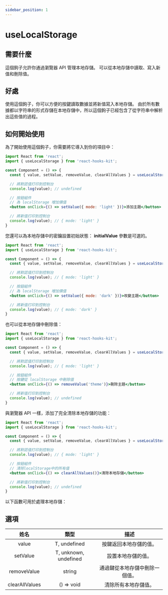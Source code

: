 ```yaml
---
sidebar_position: 1
---
```


# useLocalStorage

## 需要什麼

這個鉤子允許你通過瀏覽器 API 管理本地存儲。 可以從本地存儲中讀取、寫入新值和刪除值。

## 好處

使用這個鉤子，你可以方便的按鍵讀取數據並將新值寫入本地存儲。 由於所有數據都以字符串的形式存儲在本地存儲中，所以這個鉤子已經包含了從字符串中解析出這些值的過程。

## 如何開始使用

為了開始使用這個鉤子，你需要將它導入到你的項目中：

```jsx
import React from 'react';
import { useLocalStorage } from 'react-hooks-kit';

const Component = () => {
  const { value, setValue, removeValue, clearAllValues } = useLocalStorage({key: 'theme'});

  // 將默認值打印到控制台
  console.log(value); // undefined

  // 按鈕組件
  // 為 localStorage 增加價值
  <button onClick={() => setValue({ mode: 'light' })}>添加主題</button>

  // 將新值打印到控制台
  console.log(value); // { mode: 'light' }
}
```

您還可以為本地存儲中的密鑰設置初始狀態：
**initialValue** 參數是可選的。

```jsx
import React from 'react';
import { useLocalStorage } from 'react-hooks-kit';

const Component = () => {
  const { value, setValue, removeValue, clearAllValues } = useLocalStorage({key: 'theme', initialValue: { mode: 'light' }});

  // 將默認值打印到控制台
  console.log(value); // { mode: 'light' }

  // 按鈕組件
  // 為 localStorage 增加價值
  <button onClick={() => setValue({ mode: 'dark' })}>改變主題</button>

  // 將新值打印到控制台
  console.log(value); // { mode: 'dark' }
}
```

也可以從本地存儲中刪除值：

```jsx
import React from 'react';
import { useLocalStorage } from 'react-hooks-kit';

const Component = () => {
  const { value, setValue, removeValue, clearAllValues } = useLocalStorage({key: 'theme', initialValue: { mode: 'light' }});

  // 將默認值打印到控制台
  console.log(value); // { mode: 'light' }

  // 按鈕組件
  // 按鍵從 localStorage 中刪除值
  <button onClick={() => removeValue('theme')}>刪除主題</button>

  // 將新值打印到控制台
  console.log(value); // undefined
}
```

與瀏覽器 API 一樣，添加了完全清除本地存儲的功能：

```jsx
import React from 'react';
import { useLocalStorage } from 'react-hooks-kit';

const Component = () => {
  const { value, setValue, removeValue, clearAllValues } = useLocalStorage({key: 'theme', initialValue: { mode: 'light' }});

  // 將默認值打印到控制台
  console.log(value); // { mode: 'light' }

  // 按鈕組件
  // 清除localStorage中的所有值
  <button onClick={() => clearAllValues()}>清除本地存儲</button>

  // 將新值打印到控制台
  console.log(value); // undefined
}
```

以下函數可用於處理本地存儲：

## 選項

| 姓名 | 類型 | 描述 |
| :---: | :---: | :---: |
| value | T, undefined | 按鍵返回本地存儲的值。 |
| setValue | T, unknown, undefined | 設置本地存儲的值。 |
| removeValue | string | 通過鍵從本地存儲中刪除一個值。 |
| clearAllValues | () => void | 清除所有本地存儲值。 |
